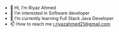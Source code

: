 - 👋 Hi, I’m Riyaz Ahmed
- 👀 I’m interested in Software developer
- 🌱 I’m currently learning Full Stack Java Developer
- 📫 How to reach me r.riyazahmed21@gmail.com

<!---
RiyazAhmed28/RiyazAhmed28 is a ✨ special ✨ repository because its `README.md` (this file) appears on your GitHub profile.
You can click the Preview link to take a look at your changes.
--->
